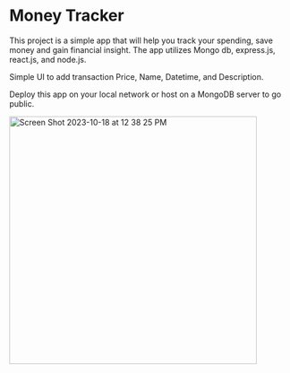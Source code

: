 # Money Tracker

This project is a simple app that will help you track your spending, save money and gain financial insight.
The app utilizes Mongo db, express.js, react.js, and node.js.

Simple UI to add transaction Price, Name, Datetime, and Description.

Deploy this app on your local network or host on a MongoDB server to go public. 

<img width="442" alt="Screen Shot 2023-10-18 at 12 38 25 PM" src="https://github.com/akshaypkbhat/MoneyTracker/assets/110640709/81a1f0d0-cf24-4ab8-b113-67df409e5950">
